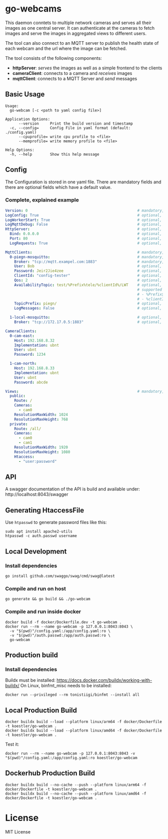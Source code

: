 # go-webcams

This daemon conntets to multiple network cameras and serves all their images as one central server. It can authenticate
at the cameras to fetch images and serve the images in aggregated views to different users.

The tool can also connect to an MQTT server to publish the health state of each webcam and the url where the image can
be fetched.

The tool consists of the following components:

* **httpServer**: *serves* the images as well as a simple frontend to the clients
* **cameraClient**: connects to a camera and *receives* images
* **mqttClient**: connects to a MQTT Server and *send* messages

## Basic Usage

```
Usage:
  go-webcam [-c <path to yaml config file>]

Application Options:
      --version     Print the build version and timestamp
  -c, --config=     Config File in yaml format (default: ./config.yaml)
      --cpuprofile= write cpu profile to <file>
      --memprofile= write memory profile to <file>

Help Options:
  -h, --help        Show this help message
```

## Config

The Configuration is stored in one yaml file. There are mandatory fields and there are optional fields which have a
default value.

### Complete, explained example

```yaml
Version: 0                                                 # mandatory, version is always 0 (reserved for later use)
LogConfig: True                                            # optional, default False, outputs the configuration including defaults on startup
LogWorkerStart: True                                       # optional, default False, write log for starting / stoping of workers
LogMqttDebug: False                                        # optional, default False, enable debug output of the mqtt module
HttpServer:                                                # optional, default Disabled, start the http server
  Bind: 0.0.0.0                                            # optional, default ::1 (ipv6 loopback)
  Port: 80                                                 # optional, default 8042
  LogRequests: True                                        # optional, default False, log all requests to stdout

MqttClients:                                               # mandatory, a list of MQTT servers to connect to
  0-piegn-mosquitto:                                       # mandatory, an arbitrary name used in log outputs and for reference in the converters section
    Broker: "tcp://mqtt.exampel.com:1883"                  # mandatory, the address / port of the server
    User: Bob                                              # optional, if given used for login
    Password: Jeir2Jie4zee                                 # optional, if given used for login
    ClientId: "config-tester"                              # optional, default go-webcam, client-id sent to the server
    Qos: 2                                                 # optional, default 0, QOS-level used for subscriptions
    AvailabilityTopic: test/%Prefix%tele/%clientId%/LWT    # optional, if given, a message with Online/Offline will be published on connect/disconnect
                                                           # supported placeholders:
                                                           # - %Prefix$   : as specified in this config section
                                                           # - %clientId% : as specified in this config section
    TopicPrefix: piegn/                                    # optional, default empty
    LogMessages: False                                     # optional, default False, logs all received messages

  1-local-mosquitto:                                       # optional, a second MQTT erver
    Broker: "tcp://172.17.0.5:1883"                        # optional, the second MQTT servers broker...

CameraClients:
  0-cam-east:
    Host: 192.168.8.32
    Implementation: ubnt
    User: ubnt
    Password: 1234

  1-cam-north:
    Host: 192.168.8.33
    Implementation: ubnt
    User: ubnt
    Password: abcde

Views:                                                     # mandatory, a list of Views that shall be available
  public:
    Route: /
    Cameras:
      - cam0
    ResolutionMaxWidth: 1024
    ResolutionMaxHeight: 768
  private:
    Route: /all/
    Cameras:
      - cam0
      - cam1
    ResolutionMaxWidth: 1920
    ResolutionMaxHeight: 1080
    Htaccess:
      - "user:password"
```  

## API

A swagger documentation of the API is build and available under: http://localhost:8043/swagger

## Generating HtaccessFile
Use `htpasswd` to generate password files like this:
```
sudo apt install apache2-utils
htpasswd -c auth.passwd username
```

## Local Development

### Install dependencies
```
go install github.com/swaggo/swag/cmd/swag@latest
```

### Compile and run on host
```
go generate && go build && ./go-webcam
```

### Compile and run inside docker
```
docker build -f docker/Dockerfile.dev -t go-webcam .
docker run --rm --name go-webcam -p 127.0.0.1:8043:8043 \
  -v "$(pwd)"/config.yaml:/app/config.yaml:ro \
  -v "$(pwd)"/auth.passwd:/app/auth.passwd:ro \
  go-webcam
```

## Production build
### Install dependencies
Buildx must be installed: https://docs.docker.com/buildx/working-with-buildx/
On Linux, binfmt_misc needs to be installed:
```
docker run --privileged --rm tonistiigi/binfmt --install all
```

## Local Production Build
```
docker buildx build --load --platform linux/arm64 -f docker/Dockerfile -t koestler/go-webcam .
docker buildx build --load --platform linux/amd64 -f docker/Dockerfile -t koestler/go-webcam .
```

Test it:
```
docker run --rm --name go-webcam -p 127.0.0.1:8043:8043 -v "$(pwd)"/config.yaml:/app/config.yaml:ro koestler/go-webcam
```

## Dockerhub Production Build
```
docker buildx build --no-cache --push --platform linux/arm64 -f docker/Dockerfile -t koestler/go-webcam .
docker buildx build --no-cache --push --platform linux/amd64 -f docker/Dockerfile -t koestler/go-webcam .
```

# License

MIT License